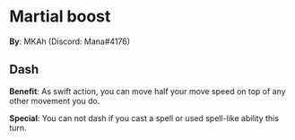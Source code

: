 # Martial boost

**By**: MKAh (Discord: Mana#4176)

## Dash

**Benefit**: As swift action, you can move half your move speed on top of any other movement you do.

**Special**: You can not dash if you cast a spell or used spell-like ability this turn.

